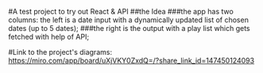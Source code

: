 #A test project to try out React & API
##the Idea
###the app has two columns: the left is a date input with a dynamically updated list of chosen dates (up to 5 dates); 
###the right is the output with a play list which gets fetched with help of API;

#Link to the project's diagrams: https://miro.com/app/board/uXjVKY0ZxdQ=/?share_link_id=147450124093
